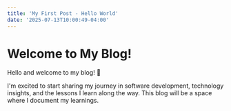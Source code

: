 ```yaml
---
title: 'My First Post - Hello World'
date: '2025-07-13T10:00:49-04:00'
---
```


# Welcome to My Blog!

Hello and welcome to my blog! 🎉

I'm excited to start sharing my journey in software development, technology insights, and the lessons I learn along the way. This blog will be a space where I document my learnings.
